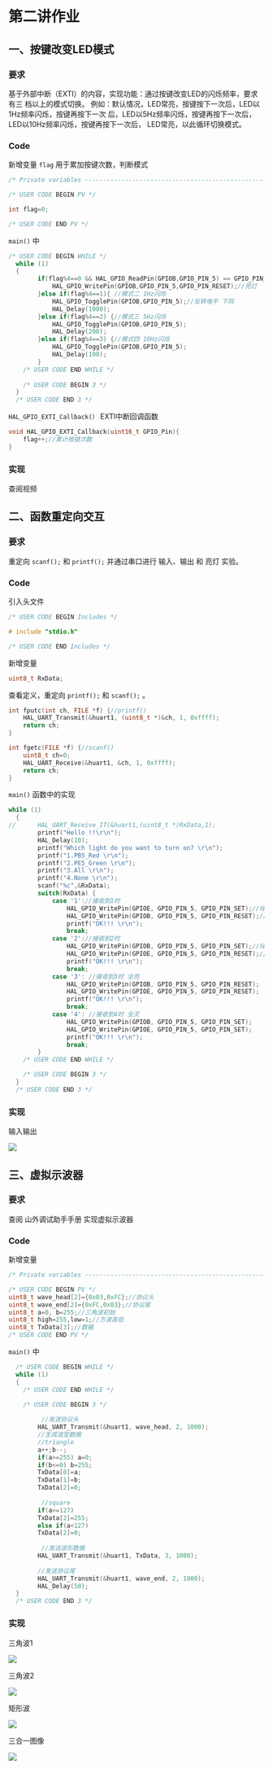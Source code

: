 # 第二讲作业

## 一、按键改变LED模式

### 要求

基于外部中断（EXTI）的内容，实现功能：通过按键改变LED的闪烁频率，要求有三 档以上的模式切换。 例如：默认情况，LED常亮，按键按下一次后，LED以1Hz频率闪烁，按键再按下一次 后，LED以5Hz频率闪烁，按键再按下一次后，LED以10Hz频率闪烁，按键再按下一次后， LED常亮，以此循环切换模式。

### Code

新增变量 `flag` 用于累加按键次数，判断模式

```C
/* Private variables ---------------------------------------------------------*/

/* USER CODE BEGIN PV */

int flag=0;

/* USER CODE END PV */
```

`main()` 中

```C
/* USER CODE BEGIN WHILE */
  while (1)
  {
		if(flag%4==0 && HAL_GPIO_ReadPin(GPIOB,GPIO_PIN_5) == GPIO_PIN_SET) { //模式一（初始状态） 并且灯灭
			HAL_GPIO_WritePin(GPIOB,GPIO_PIN_5,GPIO_PIN_RESET);//亮灯
		}else if(flag%4==1){ //模式二 1Hz闪烁
			HAL_GPIO_TogglePin(GPIOB,GPIO_PIN_5);//反转电平 下同
			HAL_Delay(1000);
		}else if(flag%4==2) {//模式三 5Hz闪烁
			HAL_GPIO_TogglePin(GPIOB,GPIO_PIN_5);
			HAL_Delay(200);
		}else if(flag%4==3) {//模式四 10Hz闪烁
			HAL_GPIO_TogglePin(GPIOB,GPIO_PIN_5);
			HAL_Delay(100);
		}
    /* USER CODE END WHILE */
      
    /* USER CODE BEGIN 3 */
  }
  /* USER CODE END 3 */
```

`HAL_GPIO_EXTI_Callback(）` EXTI中断回调函数

```C
void HAL_GPIO_EXTI_Callback(uint16_t GPIO_Pin){
	flag++;//累计按键次数
}
```

### 实现

查阅视频

## 二、函数重定向交互

### 要求

重定向 `scanf();` 和 `printf();` 并通过串口进行 输入、输出 和 亮灯 实验。

### Code

引入头文件

```C
/* USER CODE BEGIN Includes */

# include "stdio.h"

/* USER CODE END Includes */
```

新增变量

```C
uint8_t RxData;
```

查看定义，重定向 `printf();` 和 `scanf();` 。

```C
int fputc(int ch, FILE *f) {//printf()
	HAL_UART_Transmit(&huart1, (uint8_t *)&ch, 1, 0xffff);
	return ch;
}

int fgetc(FILE *f) {//scanf()
	uint8_t ch=0;
	HAL_UART_Receive(&huart1, &ch, 1, 0xffff);
	return ch;
}
```

`main()` 函数中的实现

```C
while (1)
  {
//		HAL_UART_Receive_IT(&huart1,(uint8_t *)RxData,1);
		printf("Hello !!\r\n");
		HAL_Delay(10);
		printf("Which light do you want to turn on? \r\n");
		printf("1.PB5_Red \r\n");
		printf("2.PE5_Green \r\n");
		printf("3.All \r\n");
		printf("4.None \r\n");
		scanf("%c",&RxData);
		switch(RxData) {
			case '1'://接收到1时
				HAL_GPIO_WritePin(GPIOE, GPIO_PIN_5, GPIO_PIN_SET);//绿灯灭
				HAL_GPIO_WritePin(GPIOB, GPIO_PIN_5, GPIO_PIN_RESET);//红灯亮
				printf("OK!!! \r\n");
				break;
			case '2'://接收到2时
				HAL_GPIO_WritePin(GPIOB, GPIO_PIN_5, GPIO_PIN_SET);//绿灯亮
				HAL_GPIO_WritePin(GPIOE, GPIO_PIN_5, GPIO_PIN_RESET);//红灯灭
				printf("OK!!! \r\n");
				break;
			case '3': //接收到3时 全亮
				HAL_GPIO_WritePin(GPIOB, GPIO_PIN_5, GPIO_PIN_RESET);
				HAL_GPIO_WritePin(GPIOE, GPIO_PIN_5, GPIO_PIN_RESET);
				printf("OK!!! \r\n");
				break;
			case '4': //接收到4时 全灭
				HAL_GPIO_WritePin(GPIOB, GPIO_PIN_5, GPIO_PIN_SET);
				HAL_GPIO_WritePin(GPIOE, GPIO_PIN_5, GPIO_PIN_SET);
				printf("OK!!! \r\n");
				break;
		}
    /* USER CODE END WHILE */

    /* USER CODE BEGIN 3 */
  }
  /* USER CODE END 3 */
```

### 实现

输入输出

![](../../Public/Image/test2.png)

## 三、虚拟示波器

### 要求

查阅 山外调试助手手册 实现虚拟示波器

### Code

新增变量

```C
/* Private variables ---------------------------------------------------------*/

/* USER CODE BEGIN PV */
uint8_t wave_head[2]={0x03,0xFC};//协议头
uint8_t wave_end[2]={0xFC,0x03};//协议尾
uint8_t a=0, b=255;//三角波初始
uint8_t high=255,low=1;//方波高低
uint8_t TxData[3];//数据
/* USER CODE END PV */
```

`main()` 中

```C
  /* USER CODE BEGIN WHILE */
  while (1)
  {
    /* USER CODE END WHILE */

    /* USER CODE BEGIN 3 */
		
      	 //发送协议头
		HAL_UART_Transmit(&huart1, wave_head, 2, 1000);
		//生成波型数据
		//triangle
		a++;b--;
		if(a>=255) a=0;
		if(b<=0) b=255;
		TxData[0]=a;
		TxData[1]=b;
		TxData[2]=0;
      
      	 //square
		if(a>=127) 
		TxData[2]=255;
		else if(a<127) 
		TxData[2]=0;
      
      	 //发送波形数据
		HAL_UART_Transmit(&huart1, TxData, 3, 1000);
      
      	//发送协议尾
		HAL_UART_Transmit(&huart1, wave_end, 2, 1000);
		HAL_Delay(50);
  }
  /* USER CODE END 3 */
```

### 实现

三角波1

![](../../Public/Image/test3_wave1.png)

三角波2

![](../../Public/Image/test3_wave2.png)

矩形波

![](../../Public/Image/test3_wave3.png)

三合一图像

![](../../Public/Image/test3_all.png)